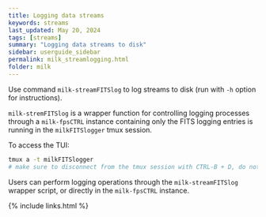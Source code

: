 ```yaml
---
title: Logging data streams
keywords: streams
last_updated: May 20, 2024
tags: [streams]
summary: "Logging data streams to disk"
sidebar: userguide_sidebar
permalink: milk_streamlogging.html
folder: milk
---
```



Use command `milk-streamFITSlog` to log streams to disk (run with `-h` option for instructions).

`milk-stremFITSlog` is a wrapper function for controlling logging processes through a `milk-fpsCTRL` instance containing only the FITS logging entries is running in the `milkFITSlogger` tmux session.

To access the TUI:

```bash
tmux a -t milkFITSlogger
# make sure to disconnect from the tmux session with CTRL-B + D, do not exit the milk-fpsCTRL process runnning in the session
```

Users can perform logging operations through the `milk-streamFITSlog`  wrapper script, or directly in the `milk-fpsCTRL` instance.





{% include links.html %}
